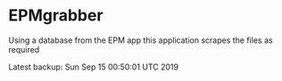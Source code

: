 # EPMgrabber
Using a database from the EPM app this application scrapes the files as required


Latest backup: Sun Sep 15 00:50:01 UTC 2019
